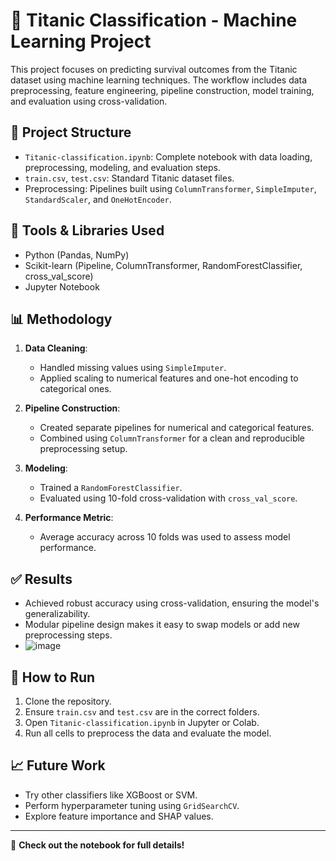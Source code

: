 # 🚢 Titanic Classification - Machine Learning Project

This project focuses on predicting survival outcomes from the Titanic dataset using machine learning techniques. The workflow includes data preprocessing, feature engineering, pipeline construction, model training, and evaluation using cross-validation.

## 📂 Project Structure

- `Titanic-classification.ipynb`: Complete notebook with data loading, preprocessing, modeling, and evaluation steps.
- `train.csv`, `test.csv`: Standard Titanic dataset files.
- Preprocessing: Pipelines built using `ColumnTransformer`, `SimpleImputer`, `StandardScaler`, and `OneHotEncoder`.

## 🔧 Tools & Libraries Used

- Python (Pandas, NumPy)
- Scikit-learn (Pipeline, ColumnTransformer, RandomForestClassifier, cross_val_score)
- Jupyter Notebook

## 📊 Methodology

1. **Data Cleaning**:
   - Handled missing values using `SimpleImputer`.
   - Applied scaling to numerical features and one-hot encoding to categorical ones.

2. **Pipeline Construction**:
   - Created separate pipelines for numerical and categorical features.
   - Combined using `ColumnTransformer` for a clean and reproducible preprocessing setup.

3. **Modeling**:
   - Trained a `RandomForestClassifier`.
   - Evaluated using 10-fold cross-validation with `cross_val_score`.

4. **Performance Metric**:
   - Average accuracy across 10 folds was used to assess model performance.

## ✅ Results

- Achieved robust accuracy using cross-validation, ensuring the model's generalizability.
- Modular pipeline design makes it easy to swap models or add new preprocessing steps.
- ![image](https://github.com/user-attachments/assets/192d32df-22aa-4376-8702-a86dec33d263)


## 📎 How to Run

1. Clone the repository.
2. Ensure `train.csv` and `test.csv` are in the correct folders.
3. Open `Titanic-classification.ipynb` in Jupyter or Colab.
4. Run all cells to preprocess the data and evaluate the model.

## 📈 Future Work

- Try other classifiers like XGBoost or SVM.
- Perform hyperparameter tuning using `GridSearchCV`.
- Explore feature importance and SHAP values.

---

🔗 **Check out the notebook for full details!**  
